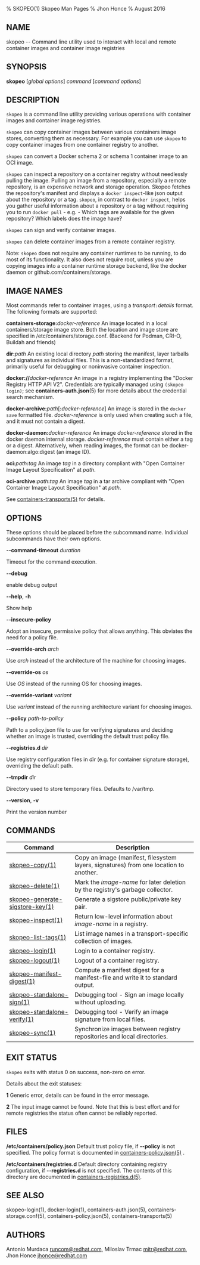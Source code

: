 % SKOPEO(1) Skopeo Man Pages
% Jhon Honce
% August 2016
## NAME
skopeo -- Command line utility used to interact with local and remote container images and container image registries

## SYNOPSIS
**skopeo** [_global options_] _command_ [_command options_]

## DESCRIPTION
`skopeo` is a command line utility providing various operations with container images and container image registries.

`skopeo` can copy container images between various containers image stores, converting them as necessary.  For example you can use `skopeo` to copy container images from one container registry to another.

`skopeo` can convert a Docker schema 2 or schema 1 container image to an OCI image.

`skopeo` can inspect a repository on a container registry without needlessly pulling the image. Pulling an image from a repository, especially a remote repository, is an expensive network and storage operation. Skopeo fetches the repository's manifest and displays a `docker inspect`-like json output about the repository or a tag. `skopeo`, in contrast to `docker inspect`, helps you gather useful information about a repository or a tag without requiring you to run `docker pull` - e.g. - Which tags are available for the given repository? Which labels does the image have?

`skopeo` can sign and verify container images.

`skopeo` can delete container images from a remote container registry.

Note: `skopeo` does not require any container runtimes to be running, to do most of
its functionality.  It also does not require root, unless you are copying images into a container runtime storage backend, like the docker daemon or github.com/containers/storage.

## IMAGE NAMES
Most commands refer to container images, using a _transport_`:`_details_ format. The following formats are supported:

  **containers-storage:**_docker-reference_
  An image located in a local containers/storage image store.  Both the location and image store are specified in /etc/containers/storage.conf. (Backend for Podman, CRI-O, Buildah and friends)

  **dir:**_path_
  An existing local directory _path_ storing the manifest, layer tarballs and signatures as individual files. This is a non-standardized format, primarily useful for debugging or noninvasive container inspection.

  **docker://**_docker-reference_
  An image in a registry implementing the "Docker Registry HTTP API V2".
  Credentials are typically managed using `(skopeo login)`;
  see **containers-auth.json**(5) for more details about the credential search mechanism.

  **docker-archive:**_path_[**:**_docker-reference_]
  An image is stored in the `docker save` formatted file.  _docker-reference_ is only used when creating such a file, and it must not contain a digest.

  **docker-daemon:**_docker-reference_
  An image _docker-reference_ stored in the docker daemon internal storage.  _docker-reference_ must contain either a tag or a digest.  Alternatively, when reading images, the format can be docker-daemon:algo:digest (an image ID).

  **oci:**_path_**:**_tag_
  An image _tag_ in a directory compliant with "Open Container Image Layout Specification" at _path_.

  **oci-archive:**_path_**:**_tag_
  An image _tag_ in a tar archive compliant with "Open Container Image Layout Specification" at _path_.

See [containers-transports(5)](https://github.com/containers/image/blob/main/docs/containers-transports.5.md) for details.

## OPTIONS

These options should be placed before the subcommand name.
Individual subcommands have their own options.

**--command-timeout** _duration_

Timeout for the command execution.

**--debug**

enable debug output

**--help**, **-h**

Show help

**--insecure-policy**

Adopt an insecure, permissive policy that allows anything. This obviates the need for a policy file.

**--override-arch** _arch_

Use _arch_ instead of the architecture of the machine for choosing images.

**--override-os** _os_

Use _OS_ instead of the running OS for choosing images.

**--override-variant** _variant_

Use _variant_ instead of the running architecture variant for choosing images.

**--policy** _path-to-policy_

Path to a policy.json file to use for verifying signatures and deciding whether an image is trusted, overriding the default trust policy file.

**--registries.d** _dir_

Use registry configuration files in _dir_ (e.g. for container signature storage), overriding the default path.

**--tmpdir** _dir_

Directory used to store temporary files. Defaults to /var/tmp.

**--version**, **-v**

Print the version number

## COMMANDS

| Command                                   | Description                                                                    |
| ----------------------------------------- | ------------------------------------------------------------------------------ |
| [skopeo-copy(1)](skopeo-copy.1.md)        | Copy an image (manifest, filesystem layers, signatures) from one location to another. |
| [skopeo-delete(1)](skopeo-delete.1.md)    | Mark the _image-name_ for later deletion by the registry's garbage collector.  |
| [skopeo-generate-sigstore-key(1)](skopeo-generate-sigstore-key.1.md)    | Generate a sigstore public/private key pair.  |
| [skopeo-inspect(1)](skopeo-inspect.1.md)  | Return low-level information about _image-name_ in a registry.                 |
| [skopeo-list-tags(1)](skopeo-list-tags.1.md)  | List image names in a transport-specific collection of images.|
| [skopeo-login(1)](skopeo-login.1.md)  | Login to a container registry. |
| [skopeo-logout(1)](skopeo-logout.1.md)  | Logout of a container registry. |
| [skopeo-manifest-digest(1)](skopeo-manifest-digest.1.md)    | Compute a manifest digest for a manifest-file and write it to standard output. |
| [skopeo-standalone-sign(1)](skopeo-standalone-sign.1.md)    | Debugging tool - Sign an image locally without uploading.    |
| [skopeo-standalone-verify(1)](skopeo-standalone-verify.1.md)| Debugging tool - Verify an image signature from local files. |
| [skopeo-sync(1)](skopeo-sync.1.md)| Synchronize images between registry repositories and local directories.                |

## EXIT STATUS
`skopeo` exits with status 0 on success, non-zero on error.

Details about the exit statuses:

**1** Generic error, details can be found in the error message.

**2** The input image cannot be found. Note that this is best effort and for remote registries the status often cannot be reliably reported.

## FILES
  **/etc/containers/policy.json**
  Default trust policy file, if **--policy** is not specified.
  The policy format is documented in [containers-policy.json(5)](https://github.com/containers/image/blob/main/docs/containers-policy.json.5.md) .

  **/etc/containers/registries.d**
  Default directory containing registry configuration, if **--registries.d** is not specified.
  The contents of this directory are documented in [containers-registries.d(5)](https://github.com/containers/image/blob/main/docs/containers-registries.d.5.md).

## SEE ALSO
skopeo-login(1), docker-login(1), containers-auth.json(5), containers-storage.conf(5), containers-policy.json(5), containers-transports(5)

## AUTHORS

Antonio Murdaca <runcom@redhat.com>, Miloslav Trmac <mitr@redhat.com>, Jhon Honce <jhonce@redhat.com>
